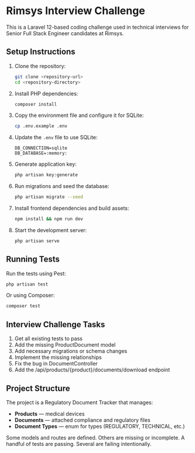 # Rimsys Interview Challenge

This is a Laravel 12-based coding challenge used in technical interviews for Senior Full Stack Engineer candidates at Rimsys.

## Setup Instructions

1. Clone the repository:
   ```bash
   git clone <repository-url>
   cd <repository-directory>
   ```

2. Install PHP dependencies:
   ```bash
   composer install
   ```

3. Copy the environment file and configure it for SQLite:
   ```bash
   cp .env.example .env
   ```

4. Update the `.env` file to use SQLite:
   ```
   DB_CONNECTION=sqlite
   DB_DATABASE=:memory:
   ```

5. Generate application key:
   ```bash
   php artisan key:generate
   ```

6. Run migrations and seed the database:
   ```bash
   php artisan migrate --seed
   ```

7. Install frontend dependencies and build assets:
   ```bash
   npm install && npm run dev
   ```

8. Start the development server:
   ```bash
   php artisan serve
   ```

## Running Tests

Run the tests using Pest:
```bash
php artisan test
```

Or using Composer:
```bash
composer test
```

## Interview Challenge Tasks

1. Get all existing tests to pass
2. Add the missing ProductDocument model
3. Add necessary migrations or schema changes
4. Implement the missing relationships
5. Fix the bug in DocumentController
6. Add the /api/products/{product}/documents/download endpoint

## Project Structure

The project is a Regulatory Document Tracker that manages:
- **Products** — medical devices
- **Documents** — attached compliance and regulatory files
- **Document Types** — enum for types (REGULATORY, TECHNICAL, etc.)

Some models and routes are defined. Others are missing or incomplete. A handful of tests are passing. Several are failing intentionally.
